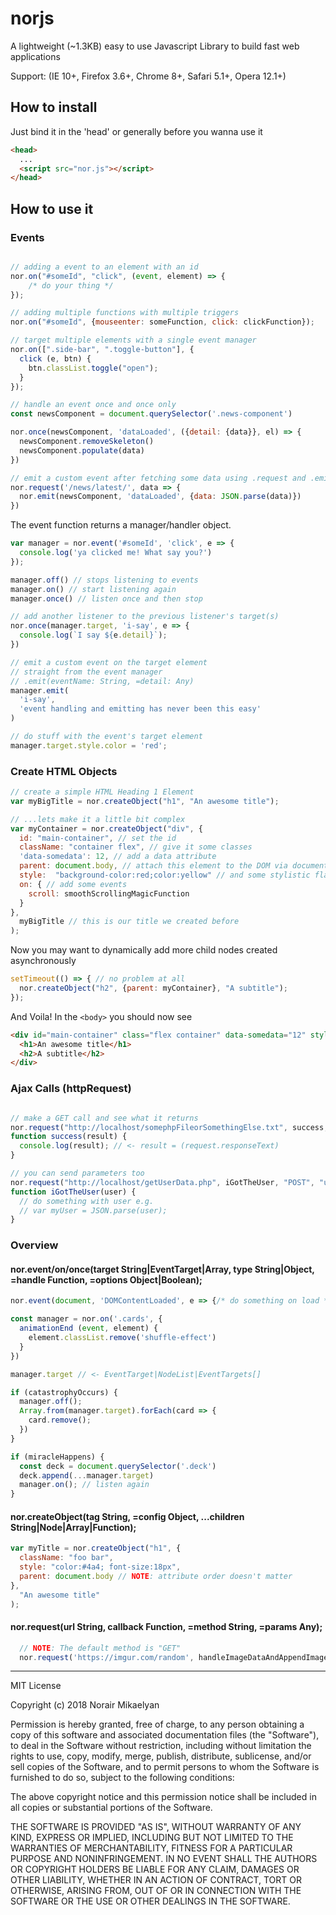 # norjs

A lightweight (~1.3KB) easy to use Javascript Library to build fast web applications

Support: (IE 10+, Firefox 3.6+, Chrome 8+, Safari 5.1+, Opera 12.1+)

## How to install

Just bind it in the 'head' or generally before you wanna use it
```HTML
<head>
  ...
  <script src="nor.js"></script>
</head>
```

## How to use it

### Events

```javascript

// adding a event to an element with an id
nor.on("#someId", "click", (event, element) => {
    /* do your thing */
});

// adding multiple functions with multiple triggers
nor.on("#someId", {mouseenter: someFunction, click: clickFunction});

// target multiple elements with a single event manager
nor.on([".side-bar", ".toggle-button"], {
  click (e, btn) {
    btn.classList.toggle("open");
  }
});

// handle an event once and once only
const newsComponent = document.querySelector('.news-component')

nor.once(newsComponent, 'dataLoaded', ({detail: {data}}, el) => {
  newsComponent.removeSkeleton()
  newsComponent.populate(data)
})

// emit a custom event after fetching some data using .request and .emit
nor.request('/news/latest/', data => {
  nor.emit(newsComponent, 'dataLoaded', {data: JSON.parse(data)})
})
```

The event function returns a manager/handler object.
```javascript
var manager = nor.event('#someId', 'click', e => {
  console.log('ya clicked me! What say you?')
});

manager.off() // stops listening to events
manager.on() // start listening again
manager.once() // listen once and then stop

// add another listener to the previous listener's target(s)
nor.once(manager.target, 'i-say', e => {
  console.log(`I say ${e.detail}`);
})

// emit a custom event on the target element
// straight from the event manager
// .emit(eventName: String, =detail: Any)
manager.emit(
  'i-say',
  'event handling and emitting has never been this easy'
)

// do stuff with the event's target element
manager.target.style.color = 'red';

```

### Create HTML Objects

```javascript
// create a simple HTML Heading 1 Element
var myBigTitle = nor.createObject("h1", "An awesome title");

// ...lets make it a little bit complex
var myContainer = nor.createObject("div", {
  id: "main-container", // set the id
  className: "container flex", // give it some classes
  'data-somedata': 12, // add a data attribute
  parent: document.body, // attach this element to the DOM via document.body
  style:  "background-color:red;color:yellow" // and some stylistic flair
  on: { // add some events
    scroll: smoothScrollingMagicFunction
  }
},
  myBigTitle // this is our title we created before
);
```

Now you may want to dynamically add more child nodes created asynchronously
```javascript
setTimeout(() => { // no problem at all
  nor.createObject("h2", {parent: myContainer}, "A subtitle");
});
```

And Voila! In the ``<body>`` you should now see
```html
<div id="main-container" class="flex container" data-somedata="12" style="background-color:red;color:yellow">
  <h1>An awesome title</h1>
  <h2>A subtitle</h2>
</div>
```

### Ajax Calls (httpRequest)

```javascript

// make a GET call and see what it returns
nor.request("http://localhost/somephpFileorSomethingElse.txt", success, "GET");
function success(result) {
  console.log(result); // <- result = (request.responseText)
}

// you can send parameters too
nor.request("http://localhost/getUserData.php", iGotTheUser, "POST", "userId="+userId);
function iGotTheUser(user) {
  // do something with user e.g.
  // var myUser = JSON.parse(user);
}
```

### Overview

#### nor.event/on/once(target String|EventTarget|Array, type String|Object, =handle Function, =options Object|Boolean);
```javascript
nor.event(document, 'DOMContentLoaded', e => {/* do something on load */})

const manager = nor.on('.cards', {
  animationEnd (event, element) {
    element.classList.remove('shuffle-effect')
  }
})

manager.target // <- EventTarget|NodeList|EventTargets[]

if (catastrophyOccurs) {
  manager.off();
  Array.from(manager.target).forEach(card => {
    card.remove();
  })
}

if (miracleHappens) {
  const deck = document.querySelector('.deck')
  deck.append(...manager.target)
  manager.on(); // listen again
}
```
#### nor.createObject(tag String, =config Object, ...children String|Node|Array|Function);
```javascript
var myTitle = nor.createObject("h1", {
  className: "foo bar",
  style: "color:#4a4; font-size:18px",
  parent: document.body // NOTE: attribute order doesn't matter
},
  "An awesome title"
);
```
#### nor.request(url String, callback Function, =method String, =params Any);
```javascript
  // NOTE: The default method is "GET"
  nor.request('https://imgur.com/random', handleImageDataAndAppendImageToDom);
```

_____________________________________________

MIT License

Copyright (c) 2018 Norair Mikaelyan

Permission is hereby granted, free of charge, to any person obtaining a copy
of this software and associated documentation files (the "Software"), to deal
in the Software without restriction, including without limitation the rights
to use, copy, modify, merge, publish, distribute, sublicense, and/or sell
copies of the Software, and to permit persons to whom the Software is
furnished to do so, subject to the following conditions:

The above copyright notice and this permission notice shall be included in all
copies or substantial portions of the Software.

THE SOFTWARE IS PROVIDED "AS IS", WITHOUT WARRANTY OF ANY KIND, EXPRESS OR
IMPLIED, INCLUDING BUT NOT LIMITED TO THE WARRANTIES OF MERCHANTABILITY,
FITNESS FOR A PARTICULAR PURPOSE AND NONINFRINGEMENT. IN NO EVENT SHALL THE
AUTHORS OR COPYRIGHT HOLDERS BE LIABLE FOR ANY CLAIM, DAMAGES OR OTHER
LIABILITY, WHETHER IN AN ACTION OF CONTRACT, TORT OR OTHERWISE, ARISING FROM,
OUT OF OR IN CONNECTION WITH THE SOFTWARE OR THE USE OR OTHER DEALINGS IN THE
SOFTWARE.
